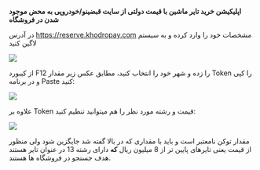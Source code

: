 **﻿اپلیکیشن خرید تایر ماشین با قیمت دولتی از سایت قبضینو/خودروپی به محض موجود شدن در فروشگاه**

در آدرس <https://reserve.khodropay.com> مشخصات خود را وارد کرده و به سیستم لاگین کنید

![](001.png)

از کیبورد F12 را زده و شهر خود را انتخاب کنید، مطابق عکس زیر مقدار Token را کپی و در برنامه Paste کنید:

![](002.png)

علاوه بر Token قیمت و رشته مورد نظر را هم میتوانید تنظیم کنید:

![](003.png)

مقدار توکن نامعتبر است و باید با مقداری که در بالا گفته شد جایگزین شود ولی منظور از قیمت یعنی تایرهای پایین تر از 8 میلیون ریال **که** دارای رشته 13 در عنوان تایر هستند هدف جستجو در فروشگاه ها هستند.
